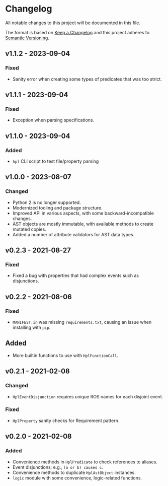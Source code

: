 # Changelog
All notable changes to this project will be documented in this file.

The format is based on [Keep a Changelog](http://keepachangelog.com/en/1.0.0/)
and this project adheres to [Semantic Versioning](http://semver.org/spec/v2.0.0.html).

## v1.1.2 - 2023-09-04
### Fixed
- Sanity error when creating some types of predicates that was too strict.

## v1.1.1 - 2023-09-04
### Fixed
- Exception when parsing specifications.

## v1.1.0 - 2023-09-04
### Added
- `hpl` CLI script to test file/property parsing

## v1.0.0 - 2023-08-07
### Changed
- Python 2 is no longer supported.
- Modernized tooling and package structure.
- Improved API in various aspects, with some backward-incompatible changes.
- AST objects are mostly immutable, with available methods to create mutated copies.
- Added a number of attribute validators for AST data types.

## v0.2.3 - 2021-08-27
### Fixed
- Fixed a bug with properties that had complex events such as disjunctions.

## v0.2.2 - 2021-08-06
### Fixed
- `MANIFEST.in` was missing `requirements.txt`, causing an issue when installing with `pip`.

## Added
- More builtin functions to use with `HplFunctionCall`.

## v0.2.1 - 2021-02-08
### Changed
- `HplEventDisjunction` requires unique ROS names for each disjoint event.

### Fixed
- `HplProperty` sanity checks for Requirement pattern.

## v0.2.0 - 2021-02-08
### Added
- Convenience methods in `HplPredicate` to check references to aliases.
- Event disjunctions; e.g., `(a or b) causes c`.
- Convenience methods to duplicate `HplAstObject` instances.
- `logic` module with some convenience, logic-related functions.

